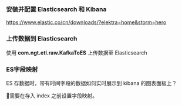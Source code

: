 ### 安装并配置 Elasticsearch 和 Kibana

https://www.elastic.co/cn/downloads/?elektra=home&storm=hero



### 上传数据到 Elasticsearch 

使用  **com.ngt.etl.raw.KafkaToES** 上传数据至 Elasticsearch 

### ES字段映射



ES 存数据时，带有时间字段的数据如何实时展示到 kibana 的图表面板上？  

🤣需要在存入 index 之前设置字段映射。


